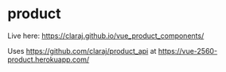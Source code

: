 # product

Live here: https://claraj.github.io/vue_product_components/

Uses https://github.com/claraj/product_api at https://vue-2560-product.herokuapp.com/
